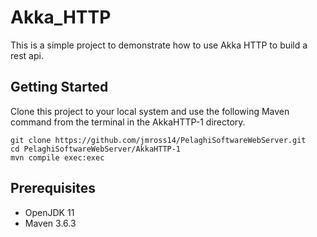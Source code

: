 # Akka_HTTP
This is a simple project to demonstrate how to use Akka HTTP to build a rest api.

## Getting Started
Clone this project to your local system and use the following Maven command from the terminal in the AkkaHTTP-1 directory.

```
git clone https://github.com/jmross14/PelaghiSoftwareWebServer.git
cd PelaghiSoftwareWebServer/AkkaHTTP-1
mvn compile exec:exec
```

## Prerequisites
* OpenJDK 11
* Maven 3.6.3
